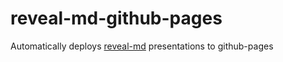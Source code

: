 # reveal-md-github-pages
Automatically deploys [reveal-md](https://github.com/webpro/reveal-md) presentations to github-pages
